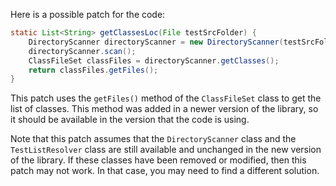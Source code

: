 Here is a possible patch for the code:

```java
static List<String> getClassesLoc(File testSrcFolder) {
    DirectoryScanner directoryScanner = new DirectoryScanner(testSrcFolder, TestListResolver.getWildcard());
    directoryScanner.scan();
    ClassFileSet classFiles = directoryScanner.getClasses();
    return classFiles.getFiles();
}
```

This patch uses the `getFiles()` method of the `ClassFileSet` class to get the list of classes. This method was added in a newer version of the library, so it should be available in the version that the code is using.

Note that this patch assumes that the `DirectoryScanner` class and the `TestListResolver` class are still available and unchanged in the new version of the library. If these classes have been removed or modified, then this patch may not work. In that case, you may need to find a different solution.